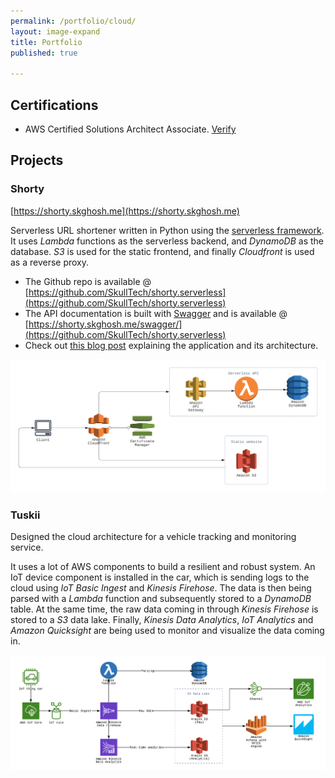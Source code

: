 ```yaml
---
permalink: /portfolio/cloud/
layout: image-expand
title: Portfolio 
published: true

---
```


## Certifications

- AWS Certified Solutions Architect Associate. [Verify](https://www.certmetrics.com/amazon/public/badge.aspx?i=1&t=c&d=2019-07-31&ci=AWS00914626)

## Projects

### Shorty
[https://shorty.skghosh.me](https://shorty.skghosh.me)

Serverless URL shortener written in Python using the [serverless framework](http://serverless.com/). It uses _Lambda_ functions as the serverless backend, and _DynamoDB_ as the database. _S3_ is used for the static frontend, and finally _Cloudfront_ is used as a reverse proxy.

- The Github repo is available @ [https://github.com/SkullTech/shorty.serverless](https://github.com/SkullTech/shorty.serverless)
- The API documentation is built with [Swagger](https://swagger.io/tools/swagger-ui/) and is available @ [https://shorty.skghosh.me/swagger/](https://github.com/SkullTech/shorty.serverless)
- Check out [this blog post](https://sumit-ghosh.com/articles/serverless-url-shortner-lambda-s3-cloudfront/) explaining the application and its architecture.

![architecture diagram](/images/portfolio/shorty.serverless.png?raw=true)


### Tuskii

Designed the cloud architecture for a vehicle tracking and monitoring service.

It uses a lot of AWS components to build a resilient and robust system. An IoT device component is installed in the car, which is sending logs to the cloud using _IoT Basic Ingest_ and _Kinesis Firehose_. The data is then being parsed with a _Lambda_ function and subsequently stored to a _DynamoDB_ table. At the same time, the raw data coming in through _Kinesis Firehose_ is stored to a _S3_ data lake. Finally, _Kinesis Data Analytics_, _IoT Analytics_ and _Amazon Quicksight_ are being used to monitor and visualize the data coming in.

![architecture diagram](/images/portfolio/Tuskii.png?raw=true)

